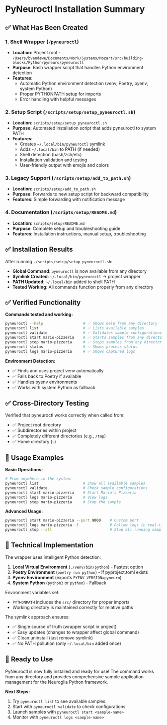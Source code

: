 # PyNeuroctl Installation Summary

## ✅ What Has Been Created

### 1. Shell Wrapper (`/pyneuroctl`)

- **Location**: Project root - `/Users/bvandewe/Documents/Work/Systems/Mozart/src/building-blocks/Python/pyneuro/pyneuroctl`
- **Purpose**: Bash wrapper script that handles Python environment detection
- **Features**:
  - Automatic Python environment detection (venv, Poetry, pyenv, system Python)
  - Proper PYTHONPATH setup for imports
  - Error handling with helpful messages

### 2. Setup Script (`/scripts/setup/setup_pyneuroctl.sh`)

- **Location**: `scripts/setup/setup_pyneuroctl.sh`
- **Purpose**: Automated installation script that adds pyneuroctl to system PATH
- **Features**:
  - Creates `~/.local/bin/pyneuroctl` symlink
  - Adds `~/.local/bin` to PATH (if needed)
  - Shell detection (bash/zsh/etc)
  - Installation validation and testing
  - User-friendly output with emojis and colors

### 3. Legacy Support (`/scripts/setup/add_to_path.sh`)

- **Location**: `scripts/setup/add_to_path.sh`
- **Purpose**: Forwards to new setup script for backward compatibility
- **Features**: Simple forwarding with notification message

### 4. Documentation (`/scripts/setup/README.md`)

- **Location**: `scripts/setup/README.md`
- **Purpose**: Complete setup and troubleshooting guide
- **Features**: Installation instructions, manual setup, troubleshooting

## ✅ Installation Results

After running `./scripts/setup/setup_pyneuroctl.sh`:

- **Global Command**: `pyneuroctl` is now available from any directory
- **Symlink Created**: `~/.local/bin/pyneuroctl` → project wrapper
- **PATH Updated**: `~/.local/bin` added to shell PATH
- **Tested Working**: All commands function properly from any directory

## ✅ Verified Functionality

**Commands tested and working:**

```bash
pyneuroctl --help                  # ✅ Shows help from any directory
pyneuroctl list                    # ✅ Lists available samples
pyneuroctl validate                # ✅ Validates sample configurations
pyneuroctl start mario-pizzeria    # ✅ Starts samples from any directory
pyneuroctl stop mario-pizzeria     # ✅ Stops samples from any directory
pyneuroctl status                  # ✅ Shows process status
pyneuroctl logs mario-pizzeria     # ✅ Shows captured logs
```

**Environment Detection:**

- ✅ Finds and uses project venv automatically
- ✅ Falls back to Poetry if available
- ✅ Handles pyenv environments
- ✅ Works with system Python as fallback

## ✅ Cross-Directory Testing

Verified that pyneuroctl works correctly when called from:

- ✅ Project root directory
- ✅ Subdirectories within project
- ✅ Completely different directories (e.g., `/tmp`)
- ✅ Home directory (`~`)

## 🎯 Usage Examples

**Basic Operations:**

```bash
# From anywhere in the system:
pyneuroctl list                    # Show all available samples
pyneuroctl validate                # Check sample configurations
pyneuroctl start mario-pizzeria    # Start Mario's Pizzeria
pyneuroctl logs mario-pizzeria     # View logs
pyneuroctl stop mario-pizzeria     # Stop the sample
```

**Advanced Usage:**

```bash
pyneuroctl start mario-pizzeria --port 9000    # Custom port
pyneuroctl logs mario-pizzeria -f              # Follow logs in real-time
pyneuroctl stop --all                          # Stop all running samples
```

## 🔧 Technical Implementation

The wrapper uses intelligent Python detection:

1. **Local Virtual Environment** (`./venv/bin/python`) - Fastest option
2. **Poetry Environment** (`poetry run python`) - If pyproject.toml exists
3. **Pyenv Environment** (exports `PYENV_VERSION=pyneuro`)
4. **System Python** (`python3` or `python`) - Fallback

Environment variables set:

- `PYTHONPATH` includes the `src/` directory for proper imports
- Working directory is maintained correctly for relative paths

The symlink approach ensures:

- ✅ Single source of truth (wrapper script in project)
- ✅ Easy updates (changes to wrapper affect global command)
- ✅ Clean uninstall (just remove symlink)
- ✅ No PATH pollution (only `~/.local/bin` added once)

## 🎉 Ready to Use

PyNeuroctl is now fully installed and ready for use! The command works from any directory and provides comprehensive sample application management for the Neuroglia Python framework.

**Next Steps:**

1. Try `pyneuroctl list` to see available samples
2. Start with `pyneuroctl validate` to check configurations
3. Launch samples with `pyneuroctl start <sample-name>`
4. Monitor with `pyneuroctl logs <sample-name>`
